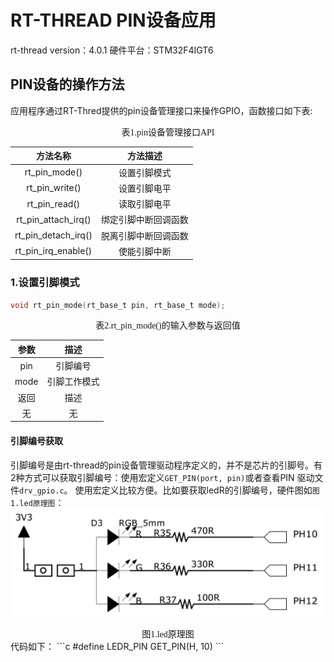 # RT-THREAD PIN设备应用

rt-thread version：4.0.1
硬件平台：STM32F4IGT6

## PIN设备的操作方法
应用程序通过RT-Thred提供的pin设备管理接口来操作GPIO，函数接口如下表:
<center><font face="黑体">表1.pin设备管理接口API</font></center>

|      方法名称       |       方法描述       |
| :-----------------: | :------------------: |
|    rt_pin_mode()    |     设置引脚模式     |
|   rt_pin_write()    |     设置引脚电平     |
|    rt_pin_read()    |     读取引脚电平     |
| rt_pin_attach_irq() | 绑定引脚中断回调函数 |
| rt_pin_detach_irq() | 脱离引脚中断回调函数 |
| rt_pin_irq_enable() |     使能引脚中断     |

### 1.设置引脚模式
```c
void rt_pin_mode(rt_base_t pin, rt_base_t mode);
```
<center><font face="黑体">表2.rt_pin_mode()的输入参数与返回值</font></center>

| 参数  |     描述     |
| :---: | :----------: |
|  pin  |   引脚编号   |
| mode  | 引脚工作模式 |
| 返回  |     描述     |
|  无   |      无      |

#### 引脚编号获取
引脚编号是由rt-thread的pin设备管理驱动程序定义的，并不是芯片的引脚号。有2种方式可以获取引脚编号：使用宏定义`GET_PIN(port, pin)`或者查看PIN 驱动文件`drv_gpio.c`。
使用宏定义比较方便。比如要获取ledR的引脚编号，硬件图如`图1.led原理图`：
![led_pin](https://github.com/hlg-Git/RTOS/blob/master/rt-thread/device/pin/picture/led_pin.png?raw=true#pic_ceter)
<center><font face="黑体">图1.led原理图</font></center>
代码如下：
```c
#define LEDR_PIN    GET_PIN(H, 10)
```

